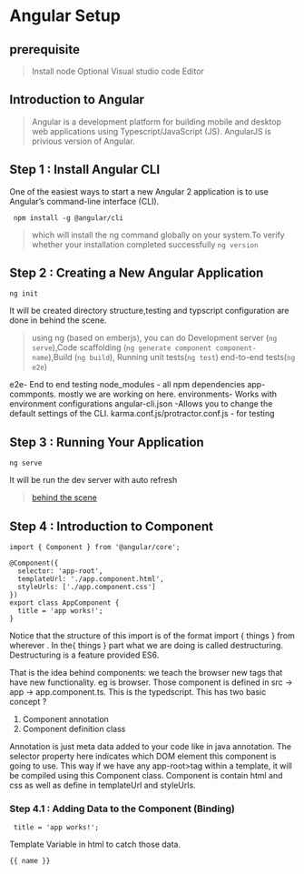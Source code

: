 # Angular Setup
## prerequisite
>Install node Optional Visual studio code Editor

## Introduction to Angular
>Angular is a development platform for building mobile and desktop web applications using Typescript/JavaScript (JS). AngularJS is privious version of Angular. 

## Step 1 : Install Angular CLI
One of the easiest ways to start a new Angular 2 application is to use Angular’s command-line interface (CLI).

```
 npm install -g @angular/cli
```

>which will install the ng command globally on your system.To verify whether your installation completed successfully ```ng version```

## Step 2 : Creating a New Angular Application
```
ng init
```
It will be created directory structure,testing and typscript configuration are done in behind the scene.

>using ng (based on emberjs), you can do Development server (`ng serve`),Code scaffolding (`ng generate component component-name`),Build (`ng build`), Running unit tests(`ng test`) end-to-end tests(`ng e2e`)

e2e- End to end testing
node_modules - all npm dependencies
app- commponts. mostly we are working on here.
environments- Works with environment configurations
angular-cli.json -Allows you to change the default settings of the CLI.
karma.conf.js/protractor.conf.js - for testing

## Step 3 : Running Your Application
```
ng serve
```

It will be run the dev server with auto refresh

>[behind the scene](https://github.com/ember-cli/ember-cli/blob/master/lib/commands/serve.js)

## Step 4 : Introduction to Component
```
import { Component } from '@angular/core';

@Component({
  selector: 'app-root',
  templateUrl: './app.component.html',
  styleUrls: ['./app.component.css']
})
export class AppComponent {
  title = 'app works!';
}

```
Notice that the structure of this import is of the format import { things } from wherever . In the{ things } part what we are doing is called destructuring. Destructuring is a feature provided ES6. 

That is the idea behind components: we teach the browser new tags that have new functionality. eg <app-root> is browser. Those component is defined in src -> app -> app.component.ts. This is the typedscript. This has two basic concept ?

1. Component annotation
2. Component definition class

Annotation is just meta data added to your code like in java annotation. The selector property here indicates which DOM element this component is going to use. This way if we have any app-root></app-root>tag within a template, it will be compiled using this Component class. Component is contain html and css as well as define in templateUrl and styleUrls.

### Step 4.1 : Adding Data to the Component (Binding)
```
 title = 'app works!';
```

Template Variable in html to catch those data.
```
{{ name }}
```
